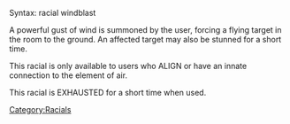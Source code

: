 Syntax: racial windblast <target>

A powerful gust of wind is summoned by the user, forcing a flying target
in the room to the ground. An affected target may also be stunned for a
short time.

This racial is only available to users who ALIGN or have an innate
connection to the element of air.

This racial is EXHAUSTED for a short time when used.

[Category:Racials](Category:Racials "wikilink")
